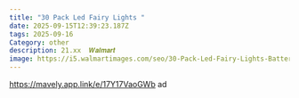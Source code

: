```yaml
---
title: "30 Pack Led Fairy Lights "
date: 2025-09-15T12:39:23.187Z
tags: 2025-09-16
Category: other
description: 21.xx  𝑾𝒂𝒍𝒎𝒂𝒓𝒕
image: https://i5.walmartimages.com/seo/30-Pack-Led-Fairy-Lights-Battery-Operated-Mini-Fairy-String-Lights-7ft-20-LED-Firefly-Lights-Mason-Jars-Bedroom-DIY-Party-Wedding-Christmas-Decor-Ext_83c9644e-8b87-4060-8057-2ce6d4e580aa.d382c3de777029b05ed4d7f4828ded2c.jpeg?odnHeight=573&odnWidth=573&odnBg=FFFFFF
---
```

https://mavely.app.link/e/17Y17VaoGWb   ad